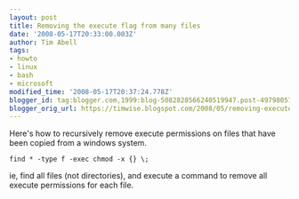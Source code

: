 ```yaml
---
layout: post
title: Removing the execute flag from many files
date: '2008-05-17T20:33:00.003Z'
author: Tim Abell
tags:
- howto
- linux
- bash
- microsoft
modified_time: '2008-05-17T20:37:24.778Z'
blogger_id: tag:blogger.com,1999:blog-5082828566240519947.post-4979805774645728647
blogger_orig_url: https://timwise.blogspot.com/2008/05/removing-execute-flag-from-many-files.html
---
```


Here's how to recursively remove execute permissions on files that have been copied from a windows system.  

`find * -type f -exec chmod -x {} \;`  

ie, find all files (not directories), and execute a command to remove all execute permissions for each file.
